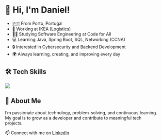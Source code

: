 # 👋 Hi, I'm Daniel!

- 🇵🇹 From Porto, Portugal  
- 💼 Working at IKEA (Logistics)  
- 👨‍💻 Studying Software Engineering at Code for All  
- 💻 Learning Java, Spring Boot, SQL, Networking (CCNA)  
- 🔒 Interested in Cybersecurity and Backend Development  
- 🌍 Always learning, creating, and improving every day  

## 🛠️ Tech Skills

<p align="left">
  <img src="https://skillicons.dev/icons?i=java,spring,postgresql,html,css,js,git,linux,vscode,maven" />
</p>

## 🌱 About Me
I’m passionate about technology, problem-solving, and continuous learning.  
My goal is to grow as a developer and contribute to meaningful tech projects.  

📫 Connect with me on [LinkedIn](https://www.linkedin.com/in/daniel-silva-sf19)  
